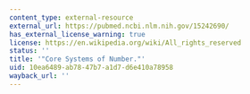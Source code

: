 ```yaml
---
content_type: external-resource
external_url: https://pubmed.ncbi.nlm.nih.gov/15242690/
has_external_license_warning: true
license: https://en.wikipedia.org/wiki/All_rights_reserved
status: ''
title: '"Core Systems of Number."'
uid: 10ea6489-ab78-47b7-a1d7-d6e410a78958
wayback_url: ''
---
```

